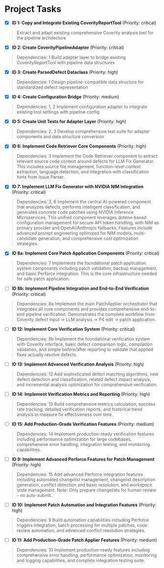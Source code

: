 # Project Tasks

- [x] **ID 1: Copy and Integrate Existing CoverityReportTool** (Priority: critical)
> Extract and adapt existing comprehensive Coverity analysis tool for the pipeline architecture

- [x] **ID 2: Create CoverityPipelineAdapter** (Priority: critical)
> Dependencies: 1
> Build adapter layer to bridge existing CoverityReportTool with pipeline data structures

- [x] **ID 3: Create ParsedDefect Dataclass** (Priority: high)
> Dependencies: 1
> Design pipeline-compatible data structure for standardized defect representation

- [x] **ID 4: Create Configuration Bridge** (Priority: medium)
> Dependencies: 1, 2
> Implement configuration adapter to integrate existing tool settings with pipeline config

- [x] **ID 5: Create Unit Tests for Adapter Layer** (Priority: high)
> Dependencies: 2, 3
> Develop comprehensive test suite for adapter components and data structure conversion

- [x] **ID 6: Implement Code Retriever Core Components** (Priority: high)
> Dependencies: 3
> Implement the Code Retriever component to extract relevant source code context around defects for LLM Fix Generator. This includes source file management, function-level context extraction, language detection, and integration with classification hints from Issue Parser.

- [x] **ID 7: Implement LLM Fix Generator with NVIDIA NIM Integration** (Priority: critical)
> Dependencies: 3, 6
> Implement the central AI-powered component that analyzes defects, performs intelligent classification, and generates concrete code patches using NVIDIA Inference Microservices. This unified component leverages dotenv-based configuration management for secure API token handling, with NIM as primary provider and OpenAI/Anthropic fallbacks. Features include advanced prompt engineering optimized for NIM models, multi-candidate generation, and comprehensive cost optimization strategies.

- [x] **ID 8a: Implement Core Patch Application Components** (Priority: critical)
> Dependencies: 7
> Implements the foundational patch application system components including patch validation, backup management, and basic Perforce integration. This is the core infrastructure needed for safe patch application.

- [ ] **ID 8b: Implement Pipeline Integration and End-to-End Verification** (Priority: critical)
> Dependencies: 8a
> Implement the main PatchApplier orchestrator that integrates all core components and provides comprehensive end-to-end pipeline verification. Demonstrates the complete workflow from Coverity defect input → LLM analysis → P4 edit → patch application.

- [ ] **ID 12: Implement Core Verification System** (Priority: critical)
> Dependencies: 8b
> Implement the foundational verification system with Coverity interface, basic defect comparison logic, compilation validation, and simple before/after reporting to validate that applied fixes actually resolve defects.

- [ ] **ID 13: Implement Advanced Verification Analysis** (Priority: high)
> Dependencies: 12
> Add sophisticated defect matching algorithms, new defect detection and classification, related defect impact analysis, and incremental analysis optimization for comprehensive verification.

- [ ] **ID 14: Implement Verification Metrics and Reporting** (Priority: high)
> Dependencies: 13
> Build comprehensive metrics calculation, success rate tracking, detailed verification reports, and historical trend analysis to measure fix effectiveness over time.

- [ ] **ID 15: Add Production-Grade Verification Features** (Priority: medium)
> Dependencies: 14
> Implement production-ready verification features including performance optimization for large codebases, comprehensive error handling, integration testing, and monitoring capabilities.

- [ ] **ID 9: Implement Advanced Perforce Features for Patch Management** (Priority: high)
> Dependencies: 15
> Add advanced Perforce integration features including automated changelist management, changelist description generation, conflict detection and basic resolution, and workspace state management. Note: Only prepare changelists for human review - no auto-submit.

- [ ] **ID 10: Implement Patch Automation and Integration Features** (Priority: high)
> Dependencies: 9
> Build automation capabilities including Perforce triggers integration, batch processing for multiple patches, code review automation, and advanced conflict resolution strategies.

- [ ] **ID 11: Add Production-Grade Patch Applier Features** (Priority: medium)
> Dependencies: 10
> Implement production-ready features including comprehensive error handling, performance optimization, monitoring and logging capabilities, and complete integration testing suite.